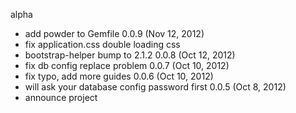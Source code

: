 alpha
  * add powder to Gemfile
0.0.9 (Nov 12, 2012)
  * fix application.css double loading css
  * bootstrap-helper bump to 2.1.2
0.0.8 (Oct 12, 2012)
  * fix db config replace problem
0.0.7 (Oct 10, 2012)
  * fix typo, add more guides
0.0.6 (Oct 10, 2012)
  * will ask your database config password first
0.0.5 (Oct 8, 2012)
  * announce project